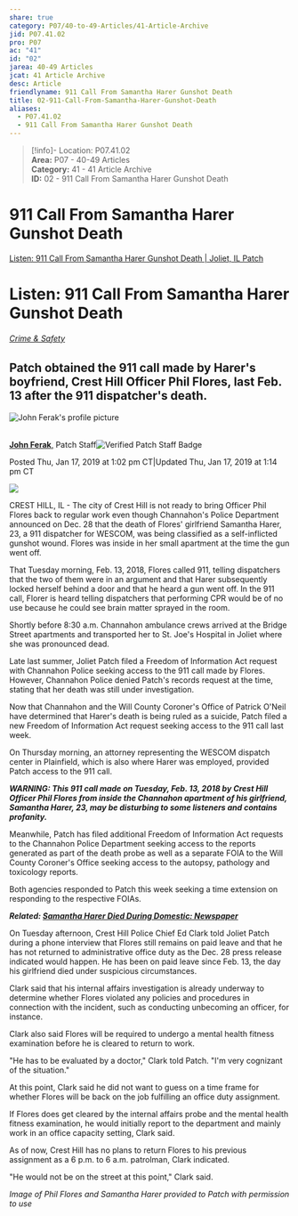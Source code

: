 ```yaml
---  
share: true  
category: P07/40-to-49-Articles/41-Article-Archive  
jid: P07.41.02  
pro: P07  
ac: "41"  
id: "02"  
jarea: 40-49 Articles  
jcat: 41 Article Archive  
desc: Article  
friendlyname: 911 Call From Samantha Harer Gunshot Death  
title: 02-911-Call-From-Samantha-Harer-Gunshot-Death  
aliases:  
  - P07.41.02  
  - 911 Call From Samantha Harer Gunshot Death  
---  
```

  
>[!info]- Location: P07.41.02  
>**Area:** P07 - 40-49 Articles  
>**Category:** 41 - 41 Article Archive  
>**ID:** 02 - 911 Call From Samantha Harer Gunshot Death  
  
# 911 Call From Samantha Harer Gunshot Death  
  
[Listen: 911 Call From Samantha Harer Gunshot Death | Joliet, IL Patch](https://patch.com/illinois/joliet/911-call-samantha-harer-gunshot-death)  
  
# Listen: 911 Call From Samantha Harer Gunshot Death  
  
###### [Crime & Safety](https://patch.com/illinois/joliet/police-fire)  
  
## Patch obtained the 911 call made by Harer's boyfriend, Crest Hill Officer Phil Flores, last Feb. 13 after the 911 dispatcher's death.  
  
![John Ferak's profile picture](https://patch.com/img/cdn20/users/22944156/profile_pics/johnferak___13223337707.png?width=64)  
  
######   
  
[**John Ferak**,](https://patch.com/users/john-ferak) Patch Staff![Verified Patch Staff Badge](https://patch.com/img/cdn/assets/layout/badges/verified-patch-staff.svg)  
  
Posted Thu, Jan 17, 2019 at 1:02 pm CT|Updated Thu, Jan 17, 2019 at 1:14 pm CT  
  
![](https://patch.com/img/cdn20/users/22944156/20190117/125117/styles/raw/public/processed_images/phil_flores-1547747469-689.jpg)  
  
CREST HILL, IL - The city of Crest Hill is not ready to bring Officer Phil Flores back to regular work even though Channahon's Police Department announced on Dec. 28 that the death of Flores' girlfriend Samantha Harer, 23, a 911 dispatcher for WESCOM, was being classified as a self-inflicted gunshot wound. Flores was inside in her small apartment at the time the gun went off.    
  
That Tuesday morning, Feb. 13, 2018, Flores called 911, telling dispatchers that the two of them were in an argument and that Harer subsequently locked herself behind a door and that he heard a gun went off. In the 911 call, Florer is heard telling dispatchers that performing CPR would be of no use because he could see brain matter sprayed in the room.  
  
Shortly before 8:30 a.m. Channahon ambulance crews arrived at the Bridge Street apartments and transported her to St. Joe's Hospital in Joliet where she was pronounced dead.  
  
Late last summer, Joliet Patch filed a Freedom of Information Act request with Channahon Police seeking access to the 911 call made by Flores. However, Channahon Police denied Patch's records request at the time, stating that her death was still under investigation.  
  
Now that Channahon and the Will County Coroner's Office of Patrick O'Neil have determined that Harer's death is being ruled as a suicide, Patch filed a new Freedom of Information Act request seeking access to the 911 call last week.  
  
On Thursday morning, an attorney representing the WESCOM dispatch center in Plainfield, which is also where Harer was employed, provided Patch access to the 911 call.  
  
_**WARNING: This 911 call made on Tuesday, Feb. 13, 2018 by Crest Hill Officer Phil Flores from inside the Channahon apartment of his girlfriend, Samantha Harer, 23, may be disturbing to some listeners and contains profanity.**_    
  
Meanwhile, Patch has filed additional Freedom of Information Act requests to the Channahon Police Department seeking access to the reports generated as part of the death probe as well as a separate FOIA to the Will County Coroner's Office seeking access to the autopsy, pathology and toxicology reports.  
  
Both agencies responded to Patch this week seeking a time extension on responding to the respective FOIAs.  
  
_**Related: [Samantha Harer Died During Domestic: Newspaper](https://patch.com/illinois/joliet/samantha-harer-died-during-domestic-newspaper)**_  
  
  
On Tuesday afternoon, Crest Hill Police Chief Ed Clark told Joliet Patch during a phone interview that Flores still remains on paid leave and that he has not returned to administrative office duty as the Dec. 28 press release indicated would happen. He has been on paid leave since Feb. 13, the day his girlfriend died under suspicious circumstances.  
  
Clark said that his internal affairs investigation is already underway to determine whether Flores violated any policies and procedures in connection with the incident, such as conducting unbecoming an officer, for instance.  
  
Clark also said Flores will be required to undergo a mental health fitness examination before he is cleared to return to work.  
  
"He has to be evaluated by a doctor," Clark told Patch. "I'm very cognizant of the situation."  
  
At this point, Clark said he did not want to guess on a time frame for whether Flores will be back on the job fulfilling an office duty assignment.  
  
If Flores does get cleared by the internal affairs probe and the mental health fitness examination, he would initially report to the department and mainly work in an office capacity setting, Clark said.  
  
As of now, Crest Hill has no plans to return Flores to his previous assignment as a 6 p.m. to 6 a.m. patrolman, Clark indicated.  
  
"He would not be on the street at this point," Clark said.  
  
_Image of Phil Flores and Samantha Harer provided to Patch with permission to use_